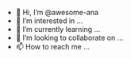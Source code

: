 - 👋 Hi, I’m @awesome-ana
- 👀 I’m interested in ...
- 🌱 I’m currently learning ...
- 💞️ I’m looking to collaborate on ...
- 📫 How to reach me ...

<!---
awesome-ana/awesome-ana is a ✨ special ✨ repository because its `README.md` (this file) appears on your GitHub profile.
You can click the Preview link to take a look at your changes.
--->

